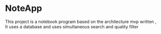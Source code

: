# NoteApp
This project is a notebook program based on the architecture mvp written , It uses a database and uses simultaneous search and quality filter
